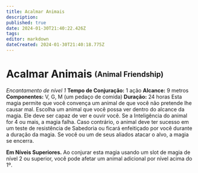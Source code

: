 ```yaml
---
title: Acalmar Animais
description: 
published: true
date: 2024-01-30T21:40:22.426Z
tags: 
editor: markdown
dateCreated: 2024-01-30T21:40:18.775Z
---
```


# Acalmar Animais <sub><sup>(Animal Friendship)</sup></sub>
*Encantamento de nível 1*
**Tempo de Conjuração:** 1 ação
**Alcance:** 9 metros
**Componentes:** V, G, M (um pedaço de comida)
**Duração:** 24 horas
Esta magia permite que você convença um animal de que você não pretende lhe causar mal. Escolha um animal que você possa ver dentro do alcance da magia. Ele deve ser capaz de ver e ouvir você. Se a Inteligência do animal for 4 ou mais, a magia falha. Caso contrário, o animal deve ter sucesso em um teste de resistência de Sabedoria ou ficará enfeitiçado por você durante a duração da magia. Se você ou um de seus aliados atacar o alvo, a magia se encerra.

**Em Níveis Superiores.** Ao conjurar esta magia usando um slot de magia de nível 2 ou superior, você pode afetar um animal adicional por nível acima do 1º.